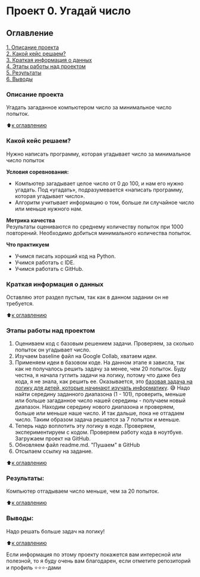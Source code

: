 # Проект 0. Угадай число

## Оглавление  
[1. Описание проекта](README.md#Описание-проекта)  
[2. Какой кейс решаем?](README.md#Какой-кейс-решаем)  
[3. Краткая информация о данных](README.md#Краткая-информация-о-данных)  
[4. Этапы работы над проектом](README.md#Этапы-работы-над-проектом)  
[5. Результаты](README.md#Результаты)    
[6. Выводы](README.md#Выводы) 

### Описание проекта    
Угадать загаданное компьютером число за минимальное число попыток.

:arrow_up:[к оглавлению](README.md#Оглавление)


### Какой кейс решаем?    
Нужно написать программу, которая угадывает число за минимальное число попыток

**Условия соревнования:**  
- Компьютер загадывает целое число от 0 до 100, и нам его нужно угадать. Под «угадать», подразумевается «написать программу, которая угадывает число».
- Алгоритм учитывает информацию о том, больше ли случайное число или меньше нужного нам.

**Метрика качества**     
Результаты оцениваются по среднему количеству попыток при 1000 повторений. Необходимо добиться минимального количества попыток.

**Что практикуем**     
- Учимся писать хороший код на Python.
- Учимся работать с IDE.
- Учимся работать с GitHub.


### Краткая информация о данных
Оставляю этот раздел пустым, так как в данном задании он не требуется.
  
:arrow_up:[к оглавлению](README.md#Оглавление)


### Этапы работы над проектом  

1. Оцениваем код с базовым решением задачи. Проверяем, за сколько попыток он угадывает число.
2. Изучаем baseline файл на Google Collab, хватаем идеи.
3. Применяем идеи в базовом коде. На данном этапе я зависла, так как не получалось решить задачу за менее, чем 20 попыток. Буду честна, я начала гуглить задачи на логику, потому что даже без кода, я не знала, как решить ее. Оказывается, это [базовая задача на логику для детей, которые начинают изучать информатику](https://thecode.media/guess-7/). :sweat_smile: Надо найти середину заданного диапазона (1 - 101), проверить, меньше или больше загаданное число нашей середины - получаем новый диапазон. Находим середину нового диапазона и проверяем, больше или меньше наше число. И так дальше, пока не отгадаем число. Таким образом задача решается за 7 попыток и меньше. 
4. Теперь надо воплотить эту логику в коде. Проверяем, экспериментируем с кодом. Проверяем работу кода в ноутбуке. Загружаем проект на GitHub.
4. Обновляем файл readme.md. "Пушаем" в GitHub
5. Отсылаем ссылку на задание. 

:arrow_up:[к оглавлению](README.md#Оглавление)


### Результаты:  
Компьютер отгадываем число меньше, чем за 20 попыток.

:arrow_up:[к оглавлению](README.md#Оглавление)


### Выводы:  
Надо решать больше задач на логику! 

:arrow_up:[к оглавлению](README.md#Оглавление)


Если информация по этому проекту покажется вам интересной или полезной, то я буду очень вам благодарен, если отметите репозиторий и профиль ⭐️⭐️⭐️-дами